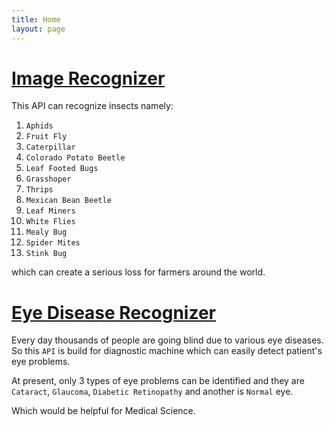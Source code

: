 ```yaml
---
title: Home
layout: page
---
```


# [Image Recognizer](https://aklimarimi.github.io/website/insect-recognizer.html)
This API can recognize insects namely: 
1. `Aphids`
2. `Fruit Fly`
3. `Caterpillar`
4. `Colorado Potato Beetle`
5. `Leaf Footed Bugs`
6. `Grasshoper`
7. `Thrips`
8. `Mexican Bean Beetle`
9. `Leaf Miners`
10. `White Flies`
11. `Mealy Bug`
12. `Spider Mites`
13. `Stink Bug` 

which can create a serious loss for farmers around the world.

# [Eye Disease Recognizer](https://aklimarimi.github.io/website/eyedisease.html)

Every day thousands of people are going blind due to various eye diseases. So this ``API`` is build for diagnostic machine which can easily detect patient's eye problems.

At present, only 3 types of eye problems can be identified and they are `Cataract`, `Glaucoma`, `Diabetic Retinopathy` and another is `Normal` eye.

Which would be helpful for Medical Science.


